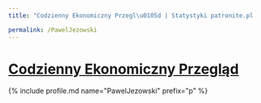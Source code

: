 ```yaml
---
title: "Codzienny Ekonomiczny Przegl\u0105d | Statystyki patronite.pl | Patromierz"

permalink: /PawelJezowski
---
```


# [Codzienny Ekonomiczny Przegląd](https://patronite.pl/PawelJezowski)

{% include profile.md name="PawelJezowski" prefix="p" %}
